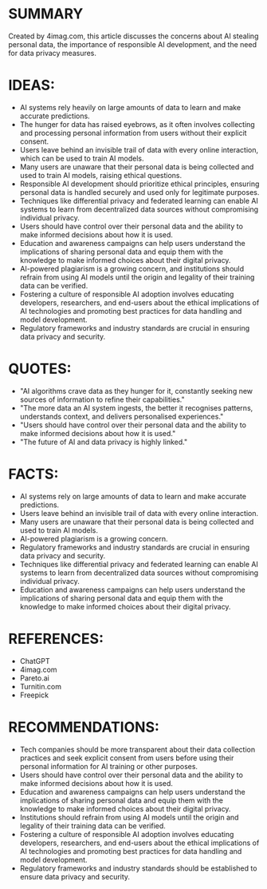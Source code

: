 # SUMMARY
Created by 4imag.com, this article discusses the concerns about AI stealing personal data, the importance of responsible AI development, and the need for data privacy measures.

# IDEAS:
* AI systems rely heavily on large amounts of data to learn and make accurate predictions.
* The hunger for data has raised eyebrows, as it often involves collecting and processing personal information from users without their explicit consent.
* Users leave behind an invisible trail of data with every online interaction, which can be used to train AI models.
* Many users are unaware that their personal data is being collected and used to train AI models, raising ethical questions.
* Responsible AI development should prioritize ethical principles, ensuring personal data is handled securely and used only for legitimate purposes.
* Techniques like differential privacy and federated learning can enable AI systems to learn from decentralized data sources without compromising individual privacy.
* Users should have control over their personal data and the ability to make informed decisions about how it is used.
* Education and awareness campaigns can help users understand the implications of sharing personal data and equip them with the knowledge to make informed choices about their digital privacy.
* AI-powered plagiarism is a growing concern, and institutions should refrain from using AI models until the origin and legality of their training data can be verified.
* Fostering a culture of responsible AI adoption involves educating developers, researchers, and end-users about the ethical implications of AI technologies and promoting best practices for data handling and model development.
* Regulatory frameworks and industry standards are crucial in ensuring data privacy and security.

# QUOTES:
* "AI algorithms crave data as they hunger for it, constantly seeking new sources of information to refine their capabilities."
* "The more data an AI system ingests, the better it recognises patterns, understands context, and delivers personalised experiences."
* "Users should have control over their personal data and the ability to make informed decisions about how it is used."
* "The future of AI and data privacy is highly linked."

# FACTS:
* AI systems rely on large amounts of data to learn and make accurate predictions.
* Users leave behind an invisible trail of data with every online interaction.
* Many users are unaware that their personal data is being collected and used to train AI models.
* AI-powered plagiarism is a growing concern.
* Regulatory frameworks and industry standards are crucial in ensuring data privacy and security.
* Techniques like differential privacy and federated learning can enable AI systems to learn from decentralized data sources without compromising individual privacy.
* Education and awareness campaigns can help users understand the implications of sharing personal data and equip them with the knowledge to make informed choices about their digital privacy.

# REFERENCES:
* ChatGPT
* 4imag.com
* Pareto.ai
* Turnitin.com
* Freepick

# RECOMMENDATIONS:
* Tech companies should be more transparent about their data collection practices and seek explicit consent from users before using their personal information for AI training or other purposes.
* Users should have control over their personal data and the ability to make informed decisions about how it is used.
* Education and awareness campaigns can help users understand the implications of sharing personal data and equip them with the knowledge to make informed choices about their digital privacy.
* Institutions should refrain from using AI models until the origin and legality of their training data can be verified.
* Fostering a culture of responsible AI adoption involves educating developers, researchers, and end-users about the ethical implications of AI technologies and promoting best practices for data handling and model development.
* Regulatory frameworks and industry standards should be established to ensure data privacy and security.
